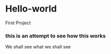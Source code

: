 # Hello-world
First Project
<h3> this is an attempt to see how this works </h3> 
<p>We shall see what we shall see</p>
